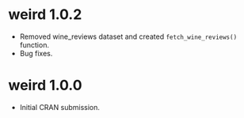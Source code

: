 # weird 1.0.2

* Removed wine_reviews dataset and created `fetch_wine_reviews()` function.
* Bug fixes.

# weird 1.0.0

* Initial CRAN submission.
